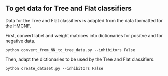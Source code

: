 ## To get data for Tree and Flat classifiers

Data for the Tree and Flat classifiers is adapted from the data formatted for the HMCNF.

First, convert label and weight matrices into dictionaries for positve and for negative data.

`python convert_from_NN_to_tree_data.py --inhibitors False`


Then, adapt the dictionaries to be used by the Tree and Flat classifiers.

`python create_dataset.py --inhibitors False`
